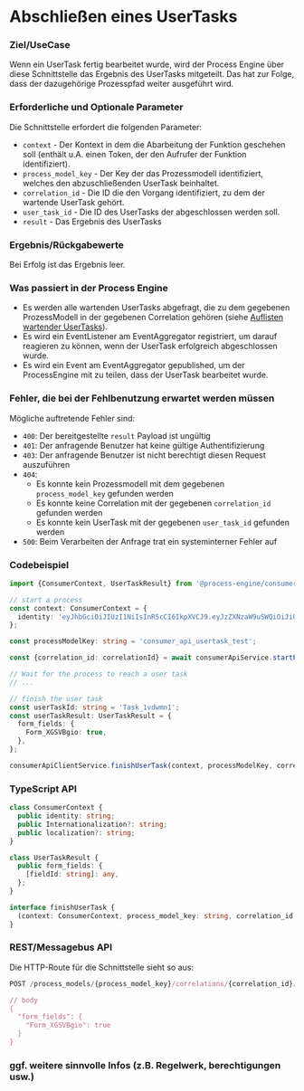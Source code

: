 # Abschließen eines UserTasks

### Ziel/UseCase

Wenn ein UserTask fertig bearbeitet wurde, wird der Process Engine über diese
Schnittstelle das Ergebnis des UserTasks mitgeteilt. Das hat zur Folge, dass
der dazugehörige Prozesspfad weiter ausgeführt wird.

### Erforderliche und Optionale Parameter

Die Schnittstelle erfordert die folgenden Parameter:

* `context` - Der Kontext in dem die Abarbeitung der Funktion geschehen soll
  (enthält u.A. einen Token, der den Aufrufer der Funktion identifiziert).
* `process_model_key` - Der Key der das Prozessmodell identifiziert, welches
  den abzuschließenden UserTask beinhaltet.
* `correlation_id` - Die ID die den Vorgang identifiziert, zu dem der wartende
  UserTask gehört.
* `user_task_id` - Die ID des UserTasks der abgeschlossen werden soll.
* `result` -  Das Ergebnis des UserTasks

### Ergebnis/Rückgabewerte

Bei Erfolg ist das Ergebnis leer.

### Was passiert in der Process Engine

- Es werden alle wartenden UserTasks abgefragt, die zu dem gegebenen
  ProzessModell in der gegebenen Correlation gehören (siehe
  [Auflisten wartender UserTasks](./auflisten-wartender-usertasks.md)).
- Es wird ein EventListener am EventAggregator registriert, um darauf reagieren
  zu können, wenn der UserTask erfolgreich abgeschlossen wurde.
- Es wird ein Event am EventAggregator gepublished, um der ProcessEngine mit
  zu teilen, dass der UserTask bearbeitet wurde.

### Fehler, die bei der Fehlbenutzung erwartet werden müssen

Mögliche auftretende Fehler sind:
- `400`: Der bereitgestellte `result` Payload ist ungültig
- `401`: Der anfragende Benutzer hat keine gültige Authentifizierung
- `403`: Der anfragende Benutzer ist nicht berechtigt diesen Request auszuführen
- `404`:
  - Es konnte kein Prozessmodell mit dem gegebenen `process_model_key`
    gefunden werden
  - Es konnte keine Correlation mit der gegebenen `correlation_id`
    gefunden werden
  - Es konnte kein UserTask mit der gegebenen `user_task_id`
    gefunden werden
- `500`: Beim Verarbeiten der Anfrage trat ein systeminterner Fehler auf

### Codebeispiel

```TypeScript
import {ConsumerContext, UserTaskResult} from '@process-engine/consumer_api_contracts';

// start a process
const context: ConsumerContext = {
  identity: 'eyJhbGciOiJIUzI1NiIsInR5cCI6IkpXVCJ9.eyJzZXNzaW9uSWQiOiJiOWU3MjFjYS0yYmFkLTQzNzUtOGQ3OC0xMmFlNmUyOGUyNjQiLCJpYXQiOjE1MjE1NDg2ODR9.PLa5U6m5lrko3tD_3XLse5OfH93qXyBZgm22PKPqxCc',
};

const processModelKey: string = 'consumer_api_usertask_test';

const {correlation_id: correlationId} = await consumerApiService.startProcess(context, processModelKey, 'StartEvent_1'));

// Wait for the process to reach a user task
// ...

// finish the user task
const userTaskId: string = 'Task_1vdwmn1';
const userTaskResult: UserTaskResult = {
  form_fields: {
    Form_XGSVBgio: true,
  },
};

consumerApiClientService.finishUserTask(context, processModelKey, correlationId, userTaskId, userTaskResult);
```

### TypeScript API
```TypeScript
class ConsumerContext {
  public identity: string;
  public Internationalization?: string;
  public localization?: string;
}

class UserTaskResult {
  public form_fields: {
    [fieldId: string]: any,
  };
}

interface finishUserTask {
  (context: ConsumerContext, process_model_key: string, correlation_id: string, user_task_id: string, result: UserTaskResult): Promise<void>
}
```

### REST/Messagebus API

Die HTTP-Route für die Schnittstelle sieht so aus:

```JavaScript
POST /process_models/{process_model_key}/correlations/{correlation_id}/user_tasks/{user_task_id}/finish

// body
{
  "form_fields": {
    "Form_XGSVBgio": true
  }
}
```

### ggf. weitere sinnvolle Infos (z.B. Regelwerk, berechtigungen usw.)

